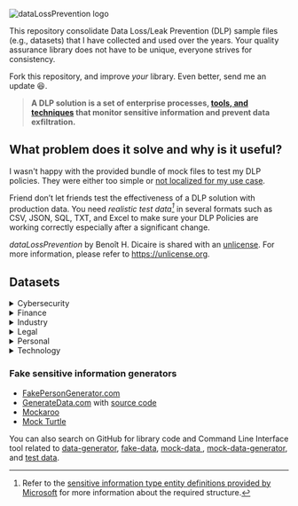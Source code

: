![dataLossPrevention logo](https://github.com/bhdicaire/dataLossPrevention/raw/master/logo.png)

This repository consolidate Data Loss/Leak Prevention (DLP) sample files (e.g., datasets) that I have collected and used over the years. Your quality assurance library does not have to be unique, everyone strives for consistency. 

Fork this repository, and improve _your_ library. Even better, send me an update :laughing:.

> **A DLP solution is a set of enterprise processes, [tools, and techniques](techniques.md) that monitor sensitive information and prevent data exfiltration.**

## What problem does it solve and why is it useful?

I wasn't happy with the provided bundle of mock files to test my DLP policies. They were either too simple or [not localized for my use case](dataSets/README.md#Localization).

Friend don’t let friends test the effectiveness of a DLP solution with production data. You need _realistic test data[^1]_ in several formats such as CSV, JSON, SQL, TXT, and Excel to make sure your DLP Policies are working correctly especially after a significant change. 

_dataLossPrevention_ by Benoît H. Dicaire is shared with an [unlicense](LICENSE). For more information, please refer to <https://unlicense.org>.

[^1]: Refer to the [sensitive information type entity definitions provided by Microsoft](https://docs.microsoft.com/en-us/microsoft-365/compliance/sensitive-information-type-entity-definitions?view=o365-worldwide) for more information about the required structure.

## Datasets

<details>
<summary>Cybersecurity</summary>
<br>
Items:
  * password/ shadow
  * ldap
  
Compliance:
  * To be defined
  
</details>
<details>
<summary>Finance</summary>
<br>
Items:
  * Credit card number (CCN)
  
Compliance:
  * PCI
  
</details>
<details>
<summary>Industry</summary>
<br>
Items:
  * [Pharmaceutical product documents by Brian Reid](https://c7solutions.com/2014/04/dlp-templates)
  * NDA
  
Compliance:
  * To be defined
  
</details>
<details>
<summary>Legal</summary>
<br>
Items:
  * Contract
  * NDA
  
Compliance:
  * To be defined
  
</details>
<details>
<summary>Personal</summary>
<br>
Items:
  * PII
  * PHI
 
 
| File Name   | Description |
| :-- |:-- | 
|[lastName.US.txt](personal/lastName.US.txt)| Last names occurring 100 or more times from the [US Census Bureau (up to the year 2000)](https://www.census.gov/topics/population/genealogy/data/2000_surnames.html) Because of a 72-year restriction on access to the _full_ Census, the most recent year available is 1950, released on April 1, 2022. |

The datasets are identified with the [country ISO code](dataSets/README.md#Localization).

Compliance:
  * GDPR

</details>
<details>
<summary>Technology</summary>
<br>
Items:
  * ldap
  * code
  
  
Compliance:
  * To be defined
  
</details>

### Fake sensitive information generators

* [FakePersonGenerator.com](http://www.fakepersongenerator.com/)
* [GenerateData.com](https://generatedata.com/) with [source code](https://github.com/benkeen/generatedata)
* [Mockaroo](https://www.mockaroo.com/)
* [Mock Turtle](https://mockturtle.net/)

You can also search on GitHub for library code and Command Line Interface tool related to [data-generator](https://github.com/topics/data-generator), [fake-data](https://github.com/topics/fake-data), [mock-data ](https://github.com/topics/mock-data), [mock-data-generator](https://github.com/topics/mock-data-generator), and [test data](https://github.com/topics/test-data).
